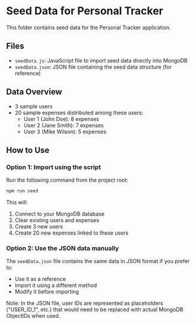 # Seed Data for Personal Tracker

This folder contains seed data for the Personal Tracker application.

## Files

- `seedData.js`: JavaScript file to import seed data directly into MongoDB
- `seedData.json`: JSON file containing the seed data structure (for reference)

## Data Overview

- 3 sample users
- 20 sample expenses distributed among these users:
  - User 1 (John Doe): 8 expenses
  - User 2 (Jane Smith): 7 expenses
  - User 3 (Mike Wilson): 5 expenses

## How to Use

### Option 1: Import using the script

Run the following command from the project root:

```bash
npm run seed
```

This will:

1. Connect to your MongoDB database
2. Clear existing users and expenses
3. Create 3 new users
4. Create 20 new expenses linked to these users

### Option 2: Use the JSON data manually

The `seedData.json` file contains the same data in JSON format if you prefer to:

- Use it as a reference
- Import it using a different method
- Modify it before importing

Note: In the JSON file, user IDs are represented as placeholders ("USER_ID_1", etc.)
that would need to be replaced with actual MongoDB ObjectIDs when used.
